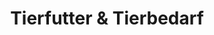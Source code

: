 ---
layout: rubric
title: Tierfutter & Tierbedarf
headline: "Die besten Online-Shops für artgerechtes Tierfutter und umweltfreundliche Tierbedarfsprodukte"
shortDescription: "Finde die besten Shops für artgerechtes Tierfutter & nachhaltigen Tierbedarf. Gesund, umweltfreundlich & verantwortungsbewusst."
description: "Gesunde und artgerechte Ernährung sowie nachhaltige Produkte für unsere Tiere sind wichtiger denn je. In unserem Tierfutter & Tierbedarf Vergleich stellen wir dir die besten Online-Shops für hochwertiges, artgerechtes Tierfutter und umweltfreundliche Tierbedarfsartikel vor. Von biologischem Hundefutter über nachhaltiges Katzenzubehör bis hin zu plastikfreien Spielzeugen und Pflegeprodukten – hier findest du Anbieter, die Qualität, Tierwohl und Umweltschutz in Einklang bringen. Entdecke, wie du deinen vierbeinigen Freund verantwortungsvoll versorgen kannst – für ein gesundes Tierleben und eine saubere Umwelt."
---